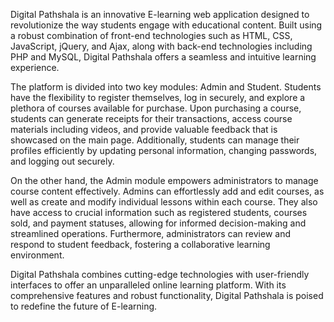 Digital Pathshala is an innovative E-learning web application designed to revolutionize the way students engage with educational content. Built using a robust combination of front-end technologies such as HTML, CSS, JavaScript, jQuery, and Ajax, along with back-end technologies including PHP and MySQL, Digital Pathshala offers a seamless and intuitive learning experience.

The platform is divided into two key modules: Admin and Student. Students have the flexibility to register themselves, log in securely, and explore a plethora of courses available for purchase. Upon purchasing a course, students can generate receipts for their transactions, access course materials including videos, and provide valuable feedback that is showcased on the main page. Additionally, students can manage their profiles efficiently by updating personal information, changing passwords, and logging out securely.

On the other hand, the Admin module empowers administrators to manage course content effectively. Admins can effortlessly add and edit courses, as well as create and modify individual lessons within each course. They also have access to crucial information such as registered students, courses sold, and payment statuses, allowing for informed decision-making and streamlined operations. Furthermore, administrators can review and respond to student feedback, fostering a collaborative learning environment.

Digital Pathshala combines cutting-edge technologies with user-friendly interfaces to offer an unparalleled online learning platform. With its comprehensive features and robust functionality, Digital Pathshala is poised to redefine the future of E-learning.
